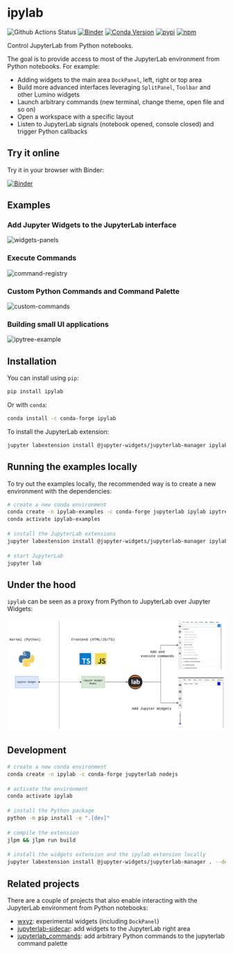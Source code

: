 # ipylab

![Github Actions Status](https://github.com/jtpio/ipylab/workflows/Build/badge.svg)
[![Binder](https://mybinder.org/badge_logo.svg)](https://mybinder.org/v2/gh/jtpio/ipylab/stable?urlpath=lab/tree/examples/widgets.ipynb)
[![Conda Version](https://img.shields.io/conda/vn/conda-forge/ipylab.svg)](https://anaconda.org/conda-forge/ipylab)
[![pypi](https://img.shields.io/pypi/v/ipylab.svg)](https://pypi.python.org/pypi/ipylab)
[![npm](https://img.shields.io/npm/v/ipylab.svg)](https://www.npmjs.com/package/ipylab)

Control JupyterLab from Python notebooks.

The goal is to provide access to most of the JupyterLab environment from Python notebooks. For example:

- Adding widgets to the main area `DockPanel`, left, right or top area
- Build more advanced interfaces leveraging `SplitPanel`, `Toolbar` and other Lumino widgets
- Launch arbitrary commands (new terminal, change theme, open file and so on)
- Open a workspace with a specific layout
- Listen to JupyterLab signals (notebook opened, console closed) and trigger Python callbacks

## Try it online

Try it in your browser with Binder:

[![Binder](https://mybinder.org/badge_logo.svg)](https://mybinder.org/v2/gh/jtpio/ipylab/stable?urlpath=lab/tree/examples/widgets.ipynb)

## Examples

### Add Jupyter Widgets to the JupyterLab interface

![widgets-panels](https://user-images.githubusercontent.com/591645/80025074-59104280-84e0-11ea-9766-0cb49cba285a.gif)

### Execute Commands

![command-registry](https://user-images.githubusercontent.com/591645/80026017-beb0fe80-84e1-11ea-842d-fa3bf5bc4a9b.gif)

### Custom Python Commands and Command Palette

![custom-commands](https://user-images.githubusercontent.com/591645/80026023-c1135880-84e1-11ea-9e83-fdb739659357.gif)

### Building small UI applications

![ipytree-example](https://user-images.githubusercontent.com/591645/80026006-b8bb1d80-84e1-11ea-87cc-86495186b938.gif)

## Installation

You can install using `pip`:

```bash
pip install ipylab
```

Or with `conda`:

```bash
conda install -c conda-forge ipylab
```

To install the JupyterLab extension:

```bash
jupyter labextension install @jupyter-widgets/jupyterlab-manager ipylab
```

## Running the examples locally

To try out the examples locally, the recommended way is to create a new environment with the dependencies:

```bash
# create a new conda environment
conda create -n ipylab-examples -c conda-forge jupyterlab ipylab ipytree bqplot ipywidgets numpy
conda activate ipylab-examples

# install the JupyterLab extensions
jupyter labextension install @jupyter-widgets/jupyterlab-manager ipylab bqplot ipytree

# start JupyterLab
jupyter lab
```

## Under the hood

`ipylab` can be seen as a proxy from Python to JupyterLab over Jupyter Widgets:

![ipylab-diagram](./docs/ipylab.png)

## Development

```bash
# create a new conda environment
conda create -n ipylab -c conda-forge jupyterlab nodejs

# activate the environment
conda activate ipylab

# install the Python package
python -m pip install -e ".[dev]"

# compile the extension
jlpm && jlpm run build

# install the widgets extension and the ipylab extension locally
jupyter labextension install @jupyter-widgets/jupyterlab-manager . --debug
```

## Related projects

There are a couple of projects that also enable interacting with the JupyterLab environment from Python notebooks:

- [wxyz](https://github.com/deathbeds/wxyz): experimental widgets (including `DockPanel`)
- [jupyterlab-sidecar](https://github.com/jupyter-widgets/jupyterlab-sidecar): add widgets to the JupyterLab right area
- [jupyterlab_commands](https://github.com/timkpaine/jupyterlab_commands): add arbitrary Python commands to the jupyterlab command palette
